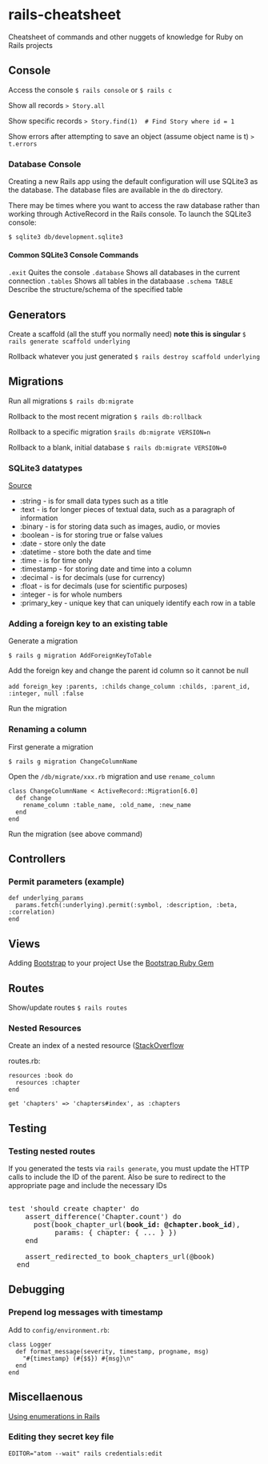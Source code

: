 # rails-cheatsheet
Cheatsheet of commands and other nuggets of knowledge for Ruby on Rails projects

## Console

Access the console
`$ rails console` or `$ rails c`

Show all records
`> Story.all`

Show specific records
`> Story.find(1)  # Find Story where id = 1`

Show errors after attempting to save an object (assume object name is t)
`> t.errors`

### Database Console

Creating a new Rails app using the default configuration will use SQLite3 as the database. The database files are available in the `db` directory.

There may be times where you want to access the raw database rather than working through ActiveRecord in the Rails console. To launch the SQLite3 console:

```
$ sqlite3 db/development.sqlite3
```

#### Common SQLite3 Console Commands

`.exit` Quites the console
`.database` Shows all databases in the current connection
`.tables` Shows all tables in the databaase
`.schema TABLE` Describe the structure/schema of the specified table

## Generators

Create a scaffold (all the stuff you normally need) **note this is singular**
`$ rails generate scaffold underlying`

Rollback whatever you just generated
`$ rails destroy scaffold underlying`

## Migrations

Run all migrations
`$ rails db:migrate`

Rollback to the most recent migration
`$ rails db:rollback`

Rollback to a specific migration
`$rails db:migrate VERSION=n`

Rollback to a blank, initial database
`$ rails db:migrate VERSION=0`

### SQLite3 datatypes

[Source](https://stackoverflow.com/questions/17918117/rails-4-list-of-available-datatypes)

* :string - is for small data types such as a title
* :text - is for longer pieces of textual data, such as a paragraph of information
* :binary - is for storing data such as images, audio, or movies
* :boolean - is for storing true or false values
* :date - store only the date
* :datetime - store both the date and time
* :time - is for time only
* :timestamp - for storing date and time into a column
* :decimal - is for decimals (use for currency)
* :float - is for decimals (use for scientific purposes)
* :integer - is for whole numbers
* :primary_key - unique key that can uniquely identify each row in a table

### Adding a foreign key to an existing table

Generate a migration

`$ rails g migration AddForeignKeyToTable`

Add the foreign key and change the parent id column so it cannot be null

`add foreign_key :parents, :childs`
`change_column :childs, :parent_id, :integer, null :false`

Run the migration

### Renaming a column

First generate a migration

`$ rails g migration ChangeColumnName`

Open the `/db/migrate/xxx.rb` migration and use `rename_column`
```
class ChangeColumnName < ActiveRecord::Migration[6.0]
  def change
    rename_column :table_name, :old_name, :new_name
  end
end
```

Run the migration (see above command)

## Controllers

### Permit parameters (example)

```
def underlying_params
  params.fetch(:underlying).permit(:symbol, :description, :beta, :correlation)
end
```

## Views

Adding [Bootstrap](https://www.getbootstrap.com) to your project
Use the [Bootstrap Ruby Gem](https://github.com/twbs/bootstrap-rubygem)

## Routes
Show/update routes
`$ rails routes`

### Nested Resources
Create an index of a nested resource ([StackOverflow](https://stackoverflow.com/questions/31757006/rails-4-how-do-i-add-an-index-route-for-a-nested-resource-in-order-to-list-al)

routes.rb:
```
resources :book do
  resources :chapter
end

get 'chapters' => 'chapters#index', as :chapters
```

## Testing

### Testing nested routes

If you generated the tests via `rails generate`, you must update the HTTP calls to include the ID of the parent. Also be sure to redirect to the appropriate page and include the necessary IDs

<pre> 
test 'should create chapter' do
    assert_difference('Chapter.count') do
      post(book_chapter_url(<b>book_id: @chapter.book_id</b>),
           params: { chapter: { ... } })
    end

    assert_redirected_to book_chapters_url(@book)
  end
</pre>

## Debugging

### Prepend log messages with timestamp

Add to `config/environment.rb`:

```
class Logger
  def format_message(severity, timestamp, progname, msg)
    "#{timestamp} (#{$$}) #{msg}\n"
  end
end
```
## Miscellaenous

[Using enumerations in Rails](https://www.justinweiss.com/articles/creating-easy-readable-attributes-with-activerecord-enums/)

### Editing they secret key file
`EDITOR="atom --wait" rails credentials:edit`
